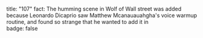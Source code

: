 title: "107"
fact: The humming scene in Wolf of Wall street was added because Leonardo Dicaprio saw Matthew Mcanauauahgha's voice warmup routine, and found so strange that he wanted to add it in  
badge: false
